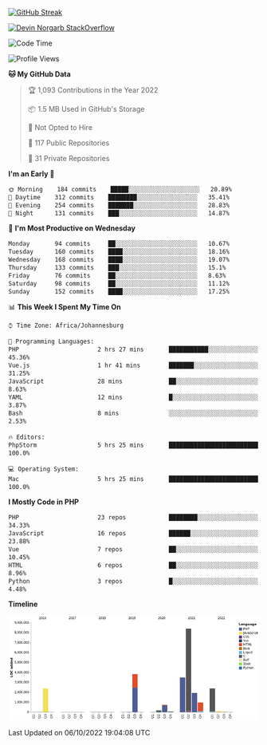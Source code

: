 
[![GitHub Streak](http://github-readme-streak-stats.herokuapp.com?user=DevinNorgarb&date_format=M%20j%5B%2C%20Y%5D)](https://git.io/streak-stats)


[![Devin Norgarb StackOverflow](https://github-readme-stackoverflow.vercel.app/?userID=4993755)](https://stackoverflow.com/users/4993755/devin-norgarb)

<!--START_SECTION:waka-->
![Code Time](http://img.shields.io/badge/Code%20Time-5%2C783%20hrs%2025%20mins-blue)

![Profile Views](http://img.shields.io/badge/Profile%20Views-8-blue)

**🐱 My GitHub Data** 

> 🏆 1,093 Contributions in the Year 2022
 > 
> 📦 1.5 MB Used in GitHub's Storage 
 > 
> 🚫 Not Opted to Hire
 > 
> 📜 117 Public Repositories 
 > 
> 🔑 31 Private Repositories  
 > 
**I'm an Early 🐤** 

```text
🌞 Morning    184 commits    █████░░░░░░░░░░░░░░░░░░░░   20.89% 
🌆 Daytime    312 commits    ████████░░░░░░░░░░░░░░░░░   35.41% 
🌃 Evening    254 commits    ███████░░░░░░░░░░░░░░░░░░   28.83% 
🌙 Night      131 commits    ███░░░░░░░░░░░░░░░░░░░░░░   14.87%

```
📅 **I'm Most Productive on Wednesday** 

```text
Monday       94 commits     ██░░░░░░░░░░░░░░░░░░░░░░░   10.67% 
Tuesday      160 commits    ████░░░░░░░░░░░░░░░░░░░░░   18.16% 
Wednesday    168 commits    ████░░░░░░░░░░░░░░░░░░░░░   19.07% 
Thursday     133 commits    ███░░░░░░░░░░░░░░░░░░░░░░   15.1% 
Friday       76 commits     ██░░░░░░░░░░░░░░░░░░░░░░░   8.63% 
Saturday     98 commits     ██░░░░░░░░░░░░░░░░░░░░░░░   11.12% 
Sunday       152 commits    ████░░░░░░░░░░░░░░░░░░░░░   17.25%

```


📊 **This Week I Spent My Time On** 

```text
⌚︎ Time Zone: Africa/Johannesburg

💬 Programming Languages: 
PHP                      2 hrs 27 mins       ███████████░░░░░░░░░░░░░░   45.36% 
Vue.js                   1 hr 41 mins        ███████░░░░░░░░░░░░░░░░░░   31.25% 
JavaScript               28 mins             ██░░░░░░░░░░░░░░░░░░░░░░░   8.63% 
YAML                     12 mins             █░░░░░░░░░░░░░░░░░░░░░░░░   3.87% 
Bash                     8 mins              ░░░░░░░░░░░░░░░░░░░░░░░░░   2.53%

🔥 Editors: 
PhpStorm                 5 hrs 25 mins       █████████████████████████   100.0%

💻 Operating System: 
Mac                      5 hrs 25 mins       █████████████████████████   100.0%

```

**I Mostly Code in PHP** 

```text
PHP                      23 repos            ████████░░░░░░░░░░░░░░░░░   34.33% 
JavaScript               16 repos            ██████░░░░░░░░░░░░░░░░░░░   23.88% 
Vue                      7 repos             ██░░░░░░░░░░░░░░░░░░░░░░░   10.45% 
HTML                     6 repos             ██░░░░░░░░░░░░░░░░░░░░░░░   8.96% 
Python                   3 repos             █░░░░░░░░░░░░░░░░░░░░░░░░   4.48%

```


**Timeline**

![Chart not found](https://raw.githubusercontent.com/DevinNorgarb/DevinNorgarb/main/charts/bar_graph.png) 


 Last Updated on 06/10/2022 19:04:08 UTC
<!--END_SECTION:waka-->

